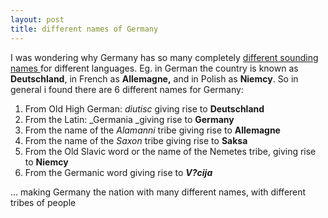 ```yaml
---
layout: post
title: different names of Germany
---
```


I was wondering why Germany has so many completely [different sounding names ](http://en.wikipedia.org/wiki/Names_for_Germany)for different languages. Eg. in German the country is known as **Deutschland**, in French as **Allemagne,** and in Polish as **Niemcy**. So in general i found there are 6 different names for Germany:

1. From Old High German: _diutisc_ giving rise to **Deutschland**
2. From the Latin: _Germania _giving rise to **Germany**
3. From the name of the _Alamanni_ tribe giving rise to **Allemagne**
4. From the name of the _Saxon_ tribe giving rise to **Saksa**
5. From the Old Slavic word or the name of the Nemetes tribe, giving rise to **Niemcy**
6. From the Germanic word giving rise to _**V?cija**_

... making Germany the nation with many different names, with different tribes of people
